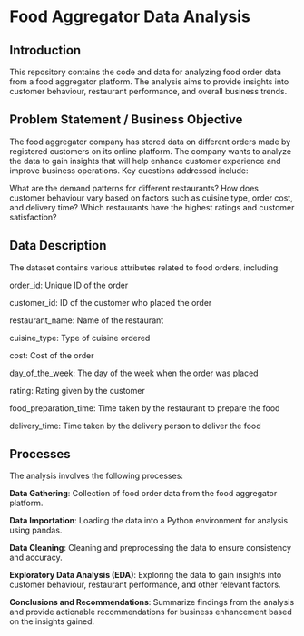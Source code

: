 
# Food Aggregator Data Analysis
## Introduction
This repository contains the code and data for analyzing food order data from a food aggregator platform. The analysis aims to provide insights into customer behaviour, restaurant performance, and overall business trends.

## Problem Statement / Business Objective
The food aggregator company has stored data on different orders made by registered customers on its online platform. The company wants to analyze the data to gain insights that will help enhance customer experience and improve business operations. Key questions addressed include:

What are the demand patterns for different restaurants?
How does customer behaviour vary based on factors such as cuisine type, order cost, and delivery time?
Which restaurants have the highest ratings and customer satisfaction?

## Data Description
The dataset contains various attributes related to food orders, including:

order_id: Unique ID of the order

customer_id: ID of the customer who placed the order

restaurant_name: Name of the restaurant

cuisine_type: Type of cuisine ordered

cost: Cost of the order

day_of_the_week: The day of the week when the order was placed

rating: Rating given by the customer

food_preparation_time: Time taken by the restaurant to prepare the food

delivery_time: Time taken by the delivery person to deliver the food

## Processes
The analysis involves the following processes:

**Data Gathering**: Collection of food order data from the food aggregator platform.

**Data Importation**: Loading the data into a Python environment for analysis using pandas.

**Data Cleaning**: Cleaning and preprocessing the data to ensure consistency and accuracy.

**Exploratory Data Analysis (EDA)**: Exploring the data to gain insights into customer behaviour, restaurant performance, and other relevant factors.

**Conclusions and Recommendations**: Summarize findings from the analysis and provide actionable recommendations for business enhancement based on the insights gained.
